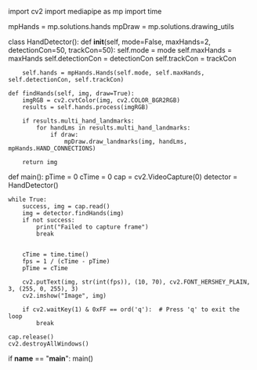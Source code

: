 import cv2
import mediapipe as mp
import time

mpHands = mp.solutions.hands
mpDraw = mp.solutions.drawing_utils

class HandDetector():
    def __init__(self, mode=False, maxHands=2, detectionCon=50, trackCon=50):
        self.mode = mode
        self.maxHands = maxHands
        self.detectionCon = detectionCon
        self.trackCon = trackCon
        
        self.hands = mpHands.Hands(self.mode, self.maxHands, self.detectionCon, self.trackCon)
        
    def findHands(self, img, draw=True):
        imgRGB = cv2.cvtColor(img, cv2.COLOR_BGR2RGB)
        results = self.hands.process(imgRGB)
    
        if results.multi_hand_landmarks:
            for handLms in results.multi_hand_landmarks:
                if draw:
                    mpDraw.draw_landmarks(img, handLms, mpHands.HAND_CONNECTIONS)
                    
        return img       

def main():
    pTime = 0
    cTime = 0
    cap = cv2.VideoCapture(0)
    detector = HandDetector()

    while True:
        success, img = cap.read()
        img = detector.findHands(img)
        if not success:
            print("Failed to capture frame")
            break
    

        cTime = time.time()
        fps = 1 / (cTime - pTime)
        pTime = cTime 

        cv2.putText(img, str(int(fps)), (10, 70), cv2.FONT_HERSHEY_PLAIN, 3, (255, 0, 255), 3)
        cv2.imshow("Image", img)
        
        if cv2.waitKey(1) & 0xFF == ord('q'):  # Press 'q' to exit the loop
            break

    cap.release()
    cv2.destroyAllWindows()

if __name__ == "__main__":
    main()
